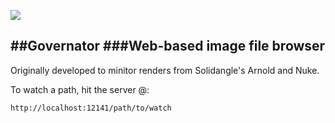 ![](http://i.imgur.com/GpgG6uU.jpg)

##Governator
###Web-based image file browser
----


Originally developed to minitor renders from Solidangle's Arnold and Nuke.

To watch a path, hit the server @:

`http://localhost:12141/path/to/watch`